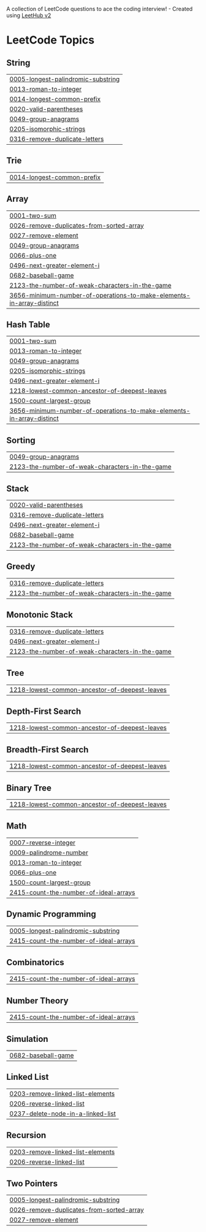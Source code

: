A collection of LeetCode questions to ace the coding interview! - Created using [LeetHub v2](https://github.com/arunbhardwaj/LeetHub-2.0)
<!---LeetCode Topics Start-->
# LeetCode Topics
## String
|  |
| ------- |
| [0005-longest-palindromic-substring](https://github.com/NarendranathCh/Leetcode/tree/master/0005-longest-palindromic-substring) |
| [0013-roman-to-integer](https://github.com/NarendranathCh/Leetcode/tree/master/0013-roman-to-integer) |
| [0014-longest-common-prefix](https://github.com/NarendranathCh/Leetcode/tree/master/0014-longest-common-prefix) |
| [0020-valid-parentheses](https://github.com/NarendranathCh/Leetcode/tree/master/0020-valid-parentheses) |
| [0049-group-anagrams](https://github.com/NarendranathCh/Leetcode/tree/master/0049-group-anagrams) |
| [0205-isomorphic-strings](https://github.com/NarendranathCh/Leetcode/tree/master/0205-isomorphic-strings) |
| [0316-remove-duplicate-letters](https://github.com/NarendranathCh/Leetcode/tree/master/0316-remove-duplicate-letters) |
## Trie
|  |
| ------- |
| [0014-longest-common-prefix](https://github.com/NarendranathCh/Leetcode/tree/master/0014-longest-common-prefix) |
## Array
|  |
| ------- |
| [0001-two-sum](https://github.com/NarendranathCh/Leetcode/tree/master/0001-two-sum) |
| [0026-remove-duplicates-from-sorted-array](https://github.com/NarendranathCh/Leetcode/tree/master/0026-remove-duplicates-from-sorted-array) |
| [0027-remove-element](https://github.com/NarendranathCh/Leetcode/tree/master/0027-remove-element) |
| [0049-group-anagrams](https://github.com/NarendranathCh/Leetcode/tree/master/0049-group-anagrams) |
| [0066-plus-one](https://github.com/NarendranathCh/Leetcode/tree/master/0066-plus-one) |
| [0496-next-greater-element-i](https://github.com/NarendranathCh/Leetcode/tree/master/0496-next-greater-element-i) |
| [0682-baseball-game](https://github.com/NarendranathCh/Leetcode/tree/master/0682-baseball-game) |
| [2123-the-number-of-weak-characters-in-the-game](https://github.com/NarendranathCh/Leetcode/tree/master/2123-the-number-of-weak-characters-in-the-game) |
| [3656-minimum-number-of-operations-to-make-elements-in-array-distinct](https://github.com/NarendranathCh/Leetcode/tree/master/3656-minimum-number-of-operations-to-make-elements-in-array-distinct) |
## Hash Table
|  |
| ------- |
| [0001-two-sum](https://github.com/NarendranathCh/Leetcode/tree/master/0001-two-sum) |
| [0013-roman-to-integer](https://github.com/NarendranathCh/Leetcode/tree/master/0013-roman-to-integer) |
| [0049-group-anagrams](https://github.com/NarendranathCh/Leetcode/tree/master/0049-group-anagrams) |
| [0205-isomorphic-strings](https://github.com/NarendranathCh/Leetcode/tree/master/0205-isomorphic-strings) |
| [0496-next-greater-element-i](https://github.com/NarendranathCh/Leetcode/tree/master/0496-next-greater-element-i) |
| [1218-lowest-common-ancestor-of-deepest-leaves](https://github.com/NarendranathCh/Leetcode/tree/master/1218-lowest-common-ancestor-of-deepest-leaves) |
| [1500-count-largest-group](https://github.com/NarendranathCh/Leetcode/tree/master/1500-count-largest-group) |
| [3656-minimum-number-of-operations-to-make-elements-in-array-distinct](https://github.com/NarendranathCh/Leetcode/tree/master/3656-minimum-number-of-operations-to-make-elements-in-array-distinct) |
## Sorting
|  |
| ------- |
| [0049-group-anagrams](https://github.com/NarendranathCh/Leetcode/tree/master/0049-group-anagrams) |
| [2123-the-number-of-weak-characters-in-the-game](https://github.com/NarendranathCh/Leetcode/tree/master/2123-the-number-of-weak-characters-in-the-game) |
## Stack
|  |
| ------- |
| [0020-valid-parentheses](https://github.com/NarendranathCh/Leetcode/tree/master/0020-valid-parentheses) |
| [0316-remove-duplicate-letters](https://github.com/NarendranathCh/Leetcode/tree/master/0316-remove-duplicate-letters) |
| [0496-next-greater-element-i](https://github.com/NarendranathCh/Leetcode/tree/master/0496-next-greater-element-i) |
| [0682-baseball-game](https://github.com/NarendranathCh/Leetcode/tree/master/0682-baseball-game) |
| [2123-the-number-of-weak-characters-in-the-game](https://github.com/NarendranathCh/Leetcode/tree/master/2123-the-number-of-weak-characters-in-the-game) |
## Greedy
|  |
| ------- |
| [0316-remove-duplicate-letters](https://github.com/NarendranathCh/Leetcode/tree/master/0316-remove-duplicate-letters) |
| [2123-the-number-of-weak-characters-in-the-game](https://github.com/NarendranathCh/Leetcode/tree/master/2123-the-number-of-weak-characters-in-the-game) |
## Monotonic Stack
|  |
| ------- |
| [0316-remove-duplicate-letters](https://github.com/NarendranathCh/Leetcode/tree/master/0316-remove-duplicate-letters) |
| [0496-next-greater-element-i](https://github.com/NarendranathCh/Leetcode/tree/master/0496-next-greater-element-i) |
| [2123-the-number-of-weak-characters-in-the-game](https://github.com/NarendranathCh/Leetcode/tree/master/2123-the-number-of-weak-characters-in-the-game) |
## Tree
|  |
| ------- |
| [1218-lowest-common-ancestor-of-deepest-leaves](https://github.com/NarendranathCh/Leetcode/tree/master/1218-lowest-common-ancestor-of-deepest-leaves) |
## Depth-First Search
|  |
| ------- |
| [1218-lowest-common-ancestor-of-deepest-leaves](https://github.com/NarendranathCh/Leetcode/tree/master/1218-lowest-common-ancestor-of-deepest-leaves) |
## Breadth-First Search
|  |
| ------- |
| [1218-lowest-common-ancestor-of-deepest-leaves](https://github.com/NarendranathCh/Leetcode/tree/master/1218-lowest-common-ancestor-of-deepest-leaves) |
## Binary Tree
|  |
| ------- |
| [1218-lowest-common-ancestor-of-deepest-leaves](https://github.com/NarendranathCh/Leetcode/tree/master/1218-lowest-common-ancestor-of-deepest-leaves) |
## Math
|  |
| ------- |
| [0007-reverse-integer](https://github.com/NarendranathCh/Leetcode/tree/master/0007-reverse-integer) |
| [0009-palindrome-number](https://github.com/NarendranathCh/Leetcode/tree/master/0009-palindrome-number) |
| [0013-roman-to-integer](https://github.com/NarendranathCh/Leetcode/tree/master/0013-roman-to-integer) |
| [0066-plus-one](https://github.com/NarendranathCh/Leetcode/tree/master/0066-plus-one) |
| [1500-count-largest-group](https://github.com/NarendranathCh/Leetcode/tree/master/1500-count-largest-group) |
| [2415-count-the-number-of-ideal-arrays](https://github.com/NarendranathCh/Leetcode/tree/master/2415-count-the-number-of-ideal-arrays) |
## Dynamic Programming
|  |
| ------- |
| [0005-longest-palindromic-substring](https://github.com/NarendranathCh/Leetcode/tree/master/0005-longest-palindromic-substring) |
| [2415-count-the-number-of-ideal-arrays](https://github.com/NarendranathCh/Leetcode/tree/master/2415-count-the-number-of-ideal-arrays) |
## Combinatorics
|  |
| ------- |
| [2415-count-the-number-of-ideal-arrays](https://github.com/NarendranathCh/Leetcode/tree/master/2415-count-the-number-of-ideal-arrays) |
## Number Theory
|  |
| ------- |
| [2415-count-the-number-of-ideal-arrays](https://github.com/NarendranathCh/Leetcode/tree/master/2415-count-the-number-of-ideal-arrays) |
## Simulation
|  |
| ------- |
| [0682-baseball-game](https://github.com/NarendranathCh/Leetcode/tree/master/0682-baseball-game) |
## Linked List
|  |
| ------- |
| [0203-remove-linked-list-elements](https://github.com/NarendranathCh/Leetcode/tree/master/0203-remove-linked-list-elements) |
| [0206-reverse-linked-list](https://github.com/NarendranathCh/Leetcode/tree/master/0206-reverse-linked-list) |
| [0237-delete-node-in-a-linked-list](https://github.com/NarendranathCh/Leetcode/tree/master/0237-delete-node-in-a-linked-list) |
## Recursion
|  |
| ------- |
| [0203-remove-linked-list-elements](https://github.com/NarendranathCh/Leetcode/tree/master/0203-remove-linked-list-elements) |
| [0206-reverse-linked-list](https://github.com/NarendranathCh/Leetcode/tree/master/0206-reverse-linked-list) |
## Two Pointers
|  |
| ------- |
| [0005-longest-palindromic-substring](https://github.com/NarendranathCh/Leetcode/tree/master/0005-longest-palindromic-substring) |
| [0026-remove-duplicates-from-sorted-array](https://github.com/NarendranathCh/Leetcode/tree/master/0026-remove-duplicates-from-sorted-array) |
| [0027-remove-element](https://github.com/NarendranathCh/Leetcode/tree/master/0027-remove-element) |
<!---LeetCode Topics End-->